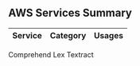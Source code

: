 AWS Services Summary
---

Service     |   Category    | Usages
--          |   --          | --
Comprehend
Lex
Textract
